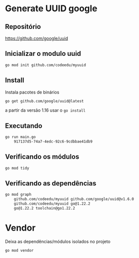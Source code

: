 # Generate UUID google

## Repositório

https://github.com/google/uuid

## Inicializar o modulo uuid

```bash
go mod init github.com/codeedu/myuuid
```

## Install

Instala pacotes de binários

```bash
go get github.com/google/uuid@latest
```
a partir da versão 1.16 usar o `go install`

## Executando

```bash
go run main.go
    917137d5-74a7-4edc-92c6-9cdbbae41db9
```

## Verificando os módulos

```bash
go mod tidy
```

## Verificando as dependências

```bash
go mod graph
    github.com/codeedu/myuuid github.com/google/uuid@v1.6.0
    github.com/codeedu/myuuid go@1.22.2
    go@1.22.2 toolchain@go1.22.2
```

# Vendor

Deixa as dependências/módulos isolados no projeto

```bash
go mod vendor
```
